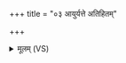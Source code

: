 +++
title = "०३ आयुर्यत्ते अतिहितम्"

+++
<details><summary>मूलम् (VS)</summary>

आयु॒र्यत्ते॒ अति॑हितं परा॒चैर॑पा॒नः प्रा॒णः पुन॒रा तावि॑ताम्। अ॒ग्निष्टदाहा॒र्निरृ॑तेरु॒पस्था॒त्तदा॒त्मनि॒ पुन॒रा वे॑शयामि ते ॥
</details>